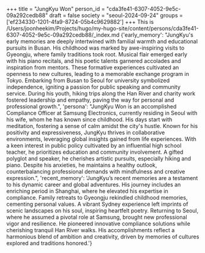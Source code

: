 +++
title = "JungKyu Won"
person_id = "cda3fe41-6307-4052-9e5c-09a292cedb88"
draft = false
society = "seoul-2024-09-24"
groups = ['ef234330-1201-4fa9-8724-05b4c9629882']
+++
This is /Users/joonheekim/Projects/hugo/my-hugo-site/content/persons/cda3fe41-6307-4052-9e5c-09a292cedb88/_index.md
{'early_memory': "JungKyu's early memories are deeply intertwined with familial warmth and educational pursuits in Busan. His childhood was marked by awe-inspiring visits to Gyeongju, where family traditions took root. Musical flair emerged early with his piano recitals, and his poetic talents garnered accolades and inspiration from mentors. These formative experiences cultivated an openness to new cultures, leading to a memorable exchange program in Tokyo. Embarking from Busan to Seoul for university symbolized independence, igniting a passion for public speaking and community service. During his youth, hiking trips along the Han River and charity work fostered leadership and empathy, paving the way for personal and professional growth.", 'persona': "JungKyu Won is an accomplished Compliance Officer at Samsung Electronics, currently residing in Seoul with his wife, whom he has known since childhood. His days start with meditation, fostering a sense of calm amidst the city's hustle. Known for his positivity and expressiveness, JungKyu thrives in collaborative environments, leveraging global insights gained from life experiences. With a keen interest in public policy cultivated by an influential high school teacher, he prioritizes education and community involvement. A gifted polyglot and speaker, he cherishes artistic pursuits, especially hiking and piano. Despite his anxieties, he maintains a healthy outlook, counterbalancing professional demands with mindfulness and creative expression.", 'recent_memory': 'JungKyu’s recent memories are a testament to his dynamic career and global adventures. His journey includes an enriching period in Shanghai, where he elevated his expertise in compliance. Family retreats to Gyeongju rekindled childhood memories, cementing personal values. A vibrant Sydney experience left imprints of scenic landscapes on his soul, inspiring heartfelt poetry. Returning to Seoul, where he assumed a pivotal role at Samsung, brought new professional vigor and resilience. He pioneered innovative compliance solutions while cherishing tranquil Han River walks. His accomplishments reflect a harmonious blend of ambition and creativity, driven by memories of cultures explored and traditions honored.'}
